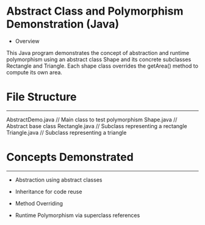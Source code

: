 # Abstract Class and Polymorphism Demonstration (Java)

* Overview

This Java program demonstrates the concept of abstraction and runtime polymorphism using an abstract class Shape and its concrete subclasses Rectangle and Triangle. Each shape class overrides the getArea() method to compute its own area.



# File Structure
----------------

AbstractDemo.java    // Main class to test polymorphism
Shape.java           // Abstract base class
Rectangle.java       // Subclass representing a rectangle
Triangle.java        // Subclass representing a triangle



# Concepts Demonstrated
-----------------------
* Abstraction using abstract classes

* Inheritance for code reuse

* Method Overriding

* Runtime Polymorphism via superclass references
